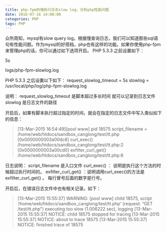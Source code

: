 ```yaml
---
title: php-fpm的慢执行日志slow log，分析php性能问题
date: 2016-07-16 14:00:00
categories: PHP
tags: PHP
---
```

众所周知，mysql有slow query log，根据慢查询日志，我们可以知道那些sql语句有性能问题。作为mysql的好搭档，php也有这样的功能。如果你使用php-fpm来管理php的话，你可以通过如下选项开启。
PHP 5.3.3 之前设置如下：

5s

 

logs/php-fpm-slowlog.log

PHP 5.3.3 之后设置以下如下：
request_slowlog_timeout = 5s
slowlog = /usr/local/php/log/php-fpm-slowlog.log

说明：
request_slowlog_timeout 是脚本超过多长时间 就可以记录到日志文件
slowlog 是日志文件的路径

开启后，如果有脚本执行超过指定的时间，就会在指定的日志文件中写入类似如下的信息：

> [13-Mar-2015 16:54:49][pool www] pid 18575
> script_filename = /home/web/htdocs/sandbox_canglong/test/tt.php
> [0x0000000003a00dc8] curl_exec() /home/web/htdocs/sandbox_canglong/test/tt.php:2
> [0x0000000003a00cd0] exfilter_curl_get() /home/web/htdocs/sandbox_canglong/test/tt.php:6

日志说明：
script_filename 是入口文件
curl_exec() ： 说明是执行这个方法的时候超过执行时间的。
exfilter_curl_get() ：说明调用curl_exec()的方法是exfilter_curl_get() 。
每行冒号后面的数字是行号。

开启后，在错误日志文件中也有相关记录。如下：

> [13-Mar-2015 15:55:37] WARNING: [pool www] child 18575, script ‘/home/web/htdocs/sandbox_canglong/test/tt.php’ (request: “GET /test/tt.php”) executing too slow (1.006222 sec), logging
> [13-Mar-2015 15:55:37] NOTICE: child 18575 stopped for tracing
> [13-Mar-2015 15:55:37] NOTICE: about to trace 18575
> [13-Mar-2015 15:55:37] NOTICE: finished trace of 18575